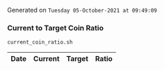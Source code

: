 Generated on `Tuesday 05-October-2021 at 09:49:09`

### Current to Target Coin Ratio
`current_coin_ratio.sh`

Date|Current|Target|Ratio
---|---|---|---
